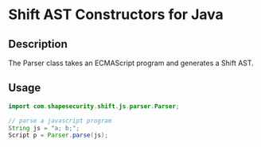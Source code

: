 Shift AST Constructors for Java
===============================

## Description

The Parser class takes an ECMAScript program and generates a Shift AST.

## Usage

```java
import com.shapesecurity.shift.js.parser.Parser;

// parse a javascript program
String js = "a; b;";
Script p = Parser.parse(js);
```
